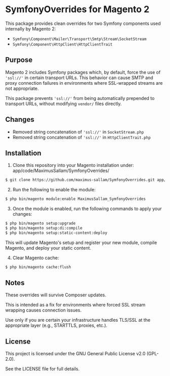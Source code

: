 # SymfonyOverrides for Magento 2

This package provides clean overrides for two Symfony components used internally by Magento 2:

- `Symfony\Component\Mailer\Transport\Smtp\Stream\SocketStream`
- `Symfony\Component\HttpClient\HttpClientTrait`

## Purpose

Magento 2 includes Symfony packages which, by default, force the use of `'ssl://'` in certain transport URLs. This behavior can cause SMTP and proxy connection failures in environments where SSL-wrapped streams are not appropriate.

This package prevents `'ssl://'` from being automatically prepended to transport URLs, without modifying `vendor/` files directly.

## Changes

- Removed string concatenation of `'ssl://'` in `SocketStream.php`
- Removed string concatenation of `'ssl://'` in `HttpClientTrait.php`

## Installation

1. Clone this repository into your Magento installation under:
   app/code/MaximusSallam/SymfonyOverrides/
```bash
$ git clone https://github.com/maximus-sallam/SymfonyOverrides.git app/code/MaximusSallam/SymfonyOverrides/
```

2. Run the following to enable the module:
```bash
$ php bin/magento module:enable MaximusSallam_SymfonyOverrides
```

3. Once the module is enabled, run the following commands to apply your changes:
```bash
$ php bin/magento setup:upgrade
$ php bin/magento setup:di:compile
$ php bin/magento setup:static-content:deploy
```
This will update Magento's setup and register your new module, compile Magento, and deploy your static content.

4. Clear Magento cache:
```bash
$ php bin/magento cache:flush
```

## Notes

These overrides will survive Composer updates.

This is intended as a fix for environments where forced SSL stream wrapping causes connection issues.

Use only if you are certain your infrastructure handles TLS/SSL at the appropriate layer (e.g., STARTTLS, proxies, etc.).

## License

This project is licensed under the GNU General Public License v2.0 (GPL-2.0).

See the LICENSE file for full details.
